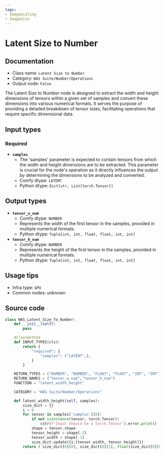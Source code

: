 ```yaml
---
tags:
- ImageScaling
- ImageSize
---
```


# Latent Size to Number
## Documentation
- Class name: `Latent Size to Number`
- Category: `WAS Suite/Number/Operations`
- Output node: `False`

The Latent Size to Number node is designed to extract the width and height dimensions of tensors within a given set of samples and convert these dimensions into various numerical formats. It serves the purpose of providing a detailed breakdown of tensor sizes, facilitating operations that require specific dimensional data.
## Input types
### Required
- **`samples`**
    - The 'samples' parameter is expected to contain tensors from which the width and height dimensions are to be extracted. This parameter is crucial for the node's operation as it directly influences the output by determining the dimensions to be analyzed and converted.
    - Comfy dtype: `LATENT`
    - Python dtype: `Dict[str, List[torch.Tensor]]`
## Output types
- **`tensor_w_num`**
    - Comfy dtype: `NUMBER`
    - Represents the width of the first tensor in the samples, provided in multiple numerical formats.
    - Python dtype: `Tuple[int, int, float, float, int, int]`
- **`tensor_h_num`**
    - Comfy dtype: `NUMBER`
    - Represents the height of the first tensor in the samples, provided in multiple numerical formats.
    - Python dtype: `Tuple[int, int, float, float, int, int]`
## Usage tips
- Infra type: `GPU`
- Common nodes: unknown


## Source code
```python
class WAS_Latent_Size_To_Number:
    def __init__(self):
        pass

    @classmethod
    def INPUT_TYPES(cls):
        return {
            "required": {
                "samples": ("LATENT",),
            }
        }

    RETURN_TYPES = ("NUMBER", "NUMBER", "FLOAT", "FLOAT", "INT", "INT")
    RETURN_NAMES = ("tensor_w_num","tensor_h_num")
    FUNCTION = "latent_width_height"

    CATEGORY = "WAS Suite/Number/Operations"

    def latent_width_height(self, samples):
        size_dict = {}
        i = 0
        for tensor in samples['samples'][0]:
            if not isinstance(tensor, torch.Tensor):
                cstr(f'Input should be a torch.Tensor').error.print()
            shape = tensor.shape
            tensor_height = shape[-2]
            tensor_width = shape[-1]
            size_dict.update({i:[tensor_width, tensor_height]})
        return ( size_dict[0][0], size_dict[0][1], float(size_dict[0][0]), float(size_dict[0][1]), size_dict[0][0], size_dict[0][1] )

```

